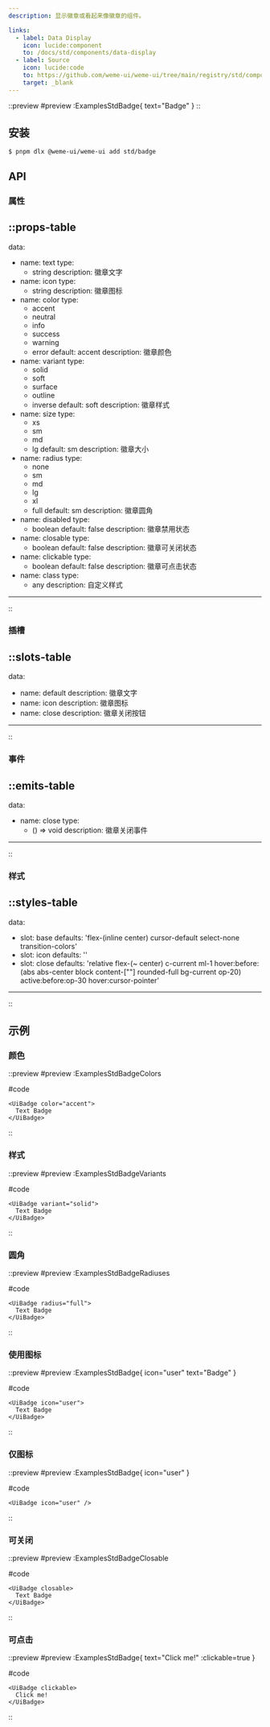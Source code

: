```yaml
---
description: 显示徽章或看起来像徽章的组件。

links:
  - label: Data Display
    icon: lucide:component
    to: /docs/std/components/data-display
  - label: Source
    icon: lucide:code
    to: https://github.com/weme-ui/weme-ui/tree/main/registry/std/components/badge
    target: _blank
---
```


::preview
#preview
:ExamplesStdBadge{ text="Badge" }
::

## 安装

```shell [Terminal]
$ pnpm dlx @weme-ui/weme-ui add std/badge
```

## API

### 属性

::props-table
---
data:
  - name: text
    type:
      - string
    description: 徽章文字
  - name: icon
    type:
      - string
    description: 徽章图标
  - name: color
    type:
      - accent
      - neutral
      - info
      - success
      - warning
      - error
    default: accent
    description: 徽章颜色
  - name: variant
    type:
      - solid
      - soft
      - surface
      - outline
      - inverse
    default: soft
    description: 徽章样式
  - name: size
    type:
      - xs
      - sm
      - md
      - lg
    default: sm
    description: 徽章大小
  - name: radius
    type:
      - none
      - sm
      - md
      - lg
      - xl
      - full
    default: sm
    description: 徽章圆角
  - name: disabled
    type:
      - boolean
    default: false
    description: 徽章禁用状态
  - name: closable
    type:
      - boolean
    default: false
    description: 徽章可关闭状态
  - name: clickable
    type:
      - boolean
    default: false
    description: 徽章可点击状态
  - name: class
    type:
      - any
    description: 自定义样式
---
::

### 插槽

::slots-table
---
data:
  - name: default
    description: 徽章文字
  - name: icon
    description: 徽章图标
  - name: close
    description: 徽章关闭按钮
---
::

### 事件

::emits-table
---
data:
  - name: close
    type:
      - () => void
    description: 徽章关闭事件
---
::

### 样式

::styles-table
---
data:
  - slot: base
    defaults: 'flex-(inline center) cursor-default select-none transition-colors'
  - slot: icon
    defaults: ''
  - slot: close
    defaults: 'relative flex-(~ center) c-current ml-1 hover:before:(abs abs-center block content-[""] rounded-full bg-current op-20) active:before:op-30 hover:cursor-pointer'
---
::

## 示例

### 颜色

::preview
#preview
:ExamplesStdBadgeColors

#code
```vue inset
<UiBadge color="accent">
  Text Badge
</UiBadge>
```
::

### 样式

::preview
#preview
:ExamplesStdBadgeVariants

#code
```vue inset
<UiBadge variant="solid">
  Text Badge
</UiBadge>
```
::

### 圆角

::preview
#preview
:ExamplesStdBadgeRadiuses

#code
```vue inset
<UiBadge radius="full">
  Text Badge
</UiBadge>
```
::

### 使用图标

::preview
#preview
:ExamplesStdBadge{ icon="user" text="Badge" }

#code
```vue inset
<UiBadge icon="user">
  Text Badge
</UiBadge>
```
::

### 仅图标

::preview
#preview
:ExamplesStdBadge{ icon="user" }

#code
```vue inset
<UiBadge icon="user" />
```
::

### 可关闭

::preview
#preview
:ExamplesStdBadgeClosable

#code
```vue inset
<UiBadge closable>
  Text Badge
</UiBadge>
```
::

### 可点击

::preview
#preview
:ExamplesStdBadge{ text="Click me!" :clickable=true }

#code
```vue inset
<UiBadge clickable>
  Click me!
</UiBadge>
```
::
